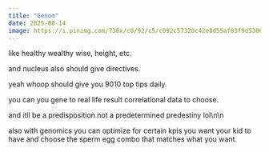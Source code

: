 ```yaml
---
title: "Genom"
date: 2025-08-14
image: https://i.pinimg.com/736x/c0/92/c5/c092c57320c42e8d55af83f9d5306314.jpg
---
```


like healthy wealthy wise, height, etc.

and nucleus also should give directives.

yeah whoop should give you 9010 top tips daily.

you can you gene to real life result correlational data to choose.

and itll be a predisposition not a predetermined predestiny lol\n\n

also with genomics you can optimize for certain kpis you want your kid to have and choose the sperm egg combo that matches what you want.
